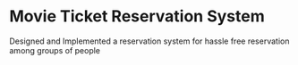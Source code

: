 # Movie Ticket Reservation System
 Designed and Implemented a reservation system for hassle free reservation among groups of people
